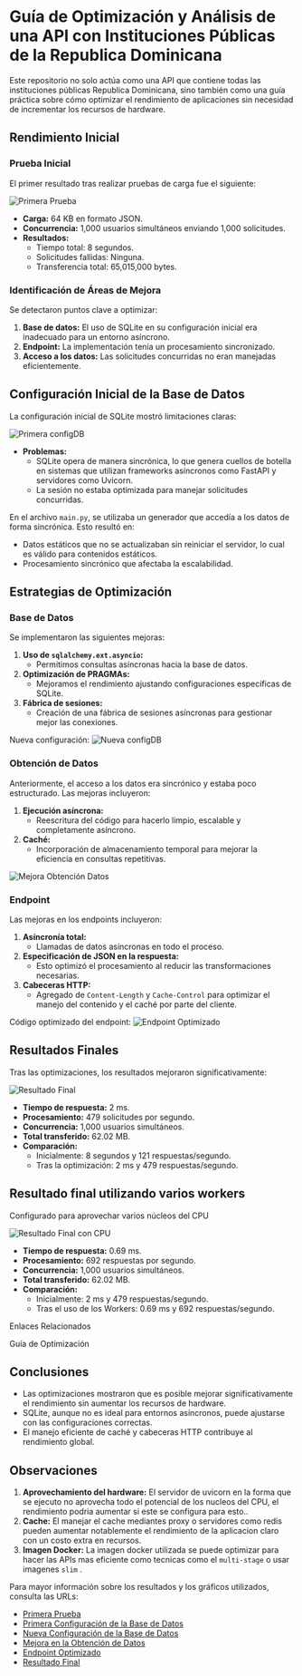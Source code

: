 # Guía de Optimización y Análisis de una API con Instituciones Públicas de la Republica Dominicana

Este repositorio no solo actúa como una API que contiene todas las instituciones públicas Republica Dominicana, sino también como una guía práctica sobre cómo optimizar el rendimiento de aplicaciones sin necesidad de incrementar los recursos de hardware.

## Rendimiento Inicial

### Prueba Inicial
El primer resultado tras realizar pruebas de carga fue el siguiente:

![Primera Prueba](https://i.ibb.co/7NQ9Kmb/Primera-Prueba.png)

- **Carga:** 64 KB en formato JSON.
- **Concurrencia:** 1,000 usuarios simultáneos enviando 1,000 solicitudes.
- **Resultados:**
  - Tiempo total: 8 segundos.
  - Solicitudes fallidas: Ninguna.
  - Transferencia total: 65,015,000 bytes.

### Identificación de Áreas de Mejora
Se detectaron puntos clave a optimizar:

1. **Base de datos:** El uso de SQLite en su configuración inicial era inadecuado para un entorno asíncrono.
2. **Endpoint:** La implementación tenía un procesamiento sincronizado.
3. **Acceso a los datos:** Las solicitudes concurridas no eran manejadas eficientemente.

## Configuración Inicial de la Base de Datos
La configuración inicial de SQLite mostró limitaciones claras:

![Primera configDB](https://i.ibb.co/T1WcZRp/Config-DBV1.png)

- **Problemas:**
  - SQLite opera de manera sincrónica, lo que genera cuellos de botella en sistemas que utilizan frameworks asíncronos como FastAPI y servidores como Uvicorn.
  - La sesión no estaba optimizada para manejar solicitudes concurridas.

En el archivo `main.py`, se utilizaba un generador que accedía a los datos de forma sincrónica. Esto resultó en:

- Datos estáticos que no se actualizaban sin reiniciar el servidor, lo cual es válido para contenidos estáticos.
- Procesamiento sincrónico que afectaba la escalabilidad.

## Estrategias de Optimización

### Base de Datos

Se implementaron las siguientes mejoras:

1. **Uso de `sqlalchemy.ext.asyncio`:**
   - Permitimos consultas asíncronas hacia la base de datos.
2. **Optimización de PRAGMAs:**
   - Mejoramos el rendimiento ajustando configuraciones específicas de SQLite.
3. **Fábrica de sesiones:**
   - Creación de una fábrica de sesiones asíncronas para gestionar mejor las conexiones.

Nueva configuración:
![Nueva configDB](https://i.ibb.co/MkLPzLN/Config-DBV2.png)

### Obtención de Datos

Anteriormente, el acceso a los datos era sincrónico y estaba poco estructurado. Las mejoras incluyeron:

1. **Ejecución asíncrona:**
   - Reescritura del código para hacerlo limpio, escalable y completamente asíncrono.
2. **Caché:**
   - Incorporación de almacenamiento temporal para mejorar la eficiencia en consultas repetitivas.

![Mejora Obtención Datos](https://i.ibb.co/d2C1bgm/dump.png)

### Endpoint

Las mejoras en los endpoints incluyeron:

1. **Asíncronía total:**
   - Llamadas de datos asíncronas en todo el proceso.
2. **Especificación de JSON en la respuesta:**
   - Esto optimizó el procesamiento al reducir las transformaciones necesarias.
3. **Cabeceras HTTP:**
   - Agregado de `Content-Length` y `Cache-Control` para optimizar el manejo del contenido y el caché por parte del cliente.

Código optimizado del endpoint:
![Endpoint Optimizado](https://i.ibb.co/Hgr4dkf/main.png)

## Resultados Finales

Tras las optimizaciones, los resultados mejoraron significativamente:

![Resultado Final](https://i.ibb.co/3SpB4c1/Resultado-Final-Prueba.png)

- **Tiempo de respuesta:** 2 ms.
- **Procesamiento:** 479 solicitudes por segundo.
- **Concurrencia:** 1,000 usuarios simultáneos.
- **Total transferido:** 62.02 MB.
- **Comparación:**
  - Inicialmente: 8 segundos y 121 respuestas/segundo.
  - Tras la optimización: 2 ms y 479 respuestas/segundo.
 
## Resultado final utilizando varios workers

Configurado para aprovechar varios núcleos del CPU

![Resultado Final con CPU](https://i.ibb.co/m9SkKxj/Resultado-Final-Con-Uso-Del-Procesador.png)

- **Tiempo de respuesta:** 0.69 ms.
- **Procesamiento:** 692 respuestas por segundo.
- **Concurrencia:** 1,000 usuarios simultáneos.
- **Total transferido:** 62.02 MB.
- **Comparación:**
  - Inicialmente: 2 ms y 479 respuestas/segundo.
  - Tras el uso de los Workers: 0.69 ms y 692 respuestas/segundo.


Enlaces Relacionados

Guía de Optimización

## Conclusiones

- Las optimizaciones mostraron que es posible mejorar significativamente el rendimiento sin aumentar los recursos de hardware.
- SQLite, aunque no es ideal para entornos asíncronos, puede ajustarse con las configuraciones correctas.
- El manejo eficiente de caché y cabeceras HTTP contribuye al rendimiento global.

## Observaciones 

1. **Aprovechamiento del hardware:** El servidor de uvicorn en la forma que se ejecuto no aprovecha todo el potencial de los nucleos del CPU, el rendimiento podria aumentar si este se configura para esto..
2. **Cache:** El manejar el cache mediantes proxy o servidores como redis pueden aumentar notablemente el rendimiento de la aplicacion claro con un costo extra en recursos.
3. **Imagen Docker:** La imagen docker utilizada se puede optimizar para hacer las APIs mas eficiente como tecnicas como el `multi-stage` o usar imagenes `slim` .

Para mayor información sobre los resultados y los gráficos utilizados, consulta las URLs:

- [Primera Prueba](https://i.ibb.co/7NQ9Kmb/Primera-Prueba.png)
- [Primera Configuración de la Base de Datos](https://i.ibb.co/T1WcZRp/Config-DBV1.png)
- [Nueva Configuración de la Base de Datos](https://i.ibb.co/MkLPzLN/Config-DBV2.png)
- [Mejora en la Obtención de Datos](https://i.ibb.co/d2C1bgm/dump.png)
- [Endpoint Optimizado](https://i.ibb.co/Hgr4dkf/main.png)
- [Resultado Final](https://i.ibb.co/3SpB4c1/Resultado-Final-Prueba.png)

